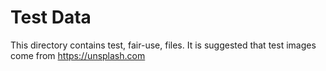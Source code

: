 Test Data
=========

This directory contains test, fair-use, files. It is suggested that test images come from https://unsplash.com


